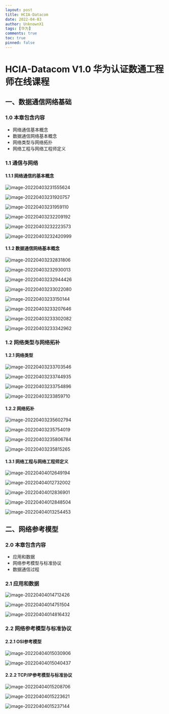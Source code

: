 ```yaml
---
layout: post
title: HCIA-Datacom
date: 2022-04-03
author: UnknownX1
tags: [华为]
comments: true
toc: true
pinned: false
---
```


# HCIA-Datacom V1.0 华为认证数通工程师在线课程



## 一、数据通信网络基础

### 1.0 本章包含内容

- 网络通信基本概念
- 数据通信网络基本概念
- 网络类型与网络拓扑
- 网络工程与网络工程师定义

### 1.1 通信与网络

#### 1.1.1 网络通信的基本概念

![image-20220403231555624](C:\Users\UnknownX\AppData\Roaming\Typora\typora-user-images\image-20220403231555624.png)

![image-20220403231920757](C:\Users\UnknownX\AppData\Roaming\Typora\typora-user-images\image-20220403231920757.png)

![image-20220403231959110](C:\Users\UnknownX\AppData\Roaming\Typora\typora-user-images\image-20220403231959110.png)

![image-20220403232209192](C:\Users\UnknownX\AppData\Roaming\Typora\typora-user-images\image-20220403232209192.png)

![image-20220403232223573](C:\Users\UnknownX\AppData\Roaming\Typora\typora-user-images\image-20220403232223573.png)

![image-20220403232420999](C:\Users\UnknownX\AppData\Roaming\Typora\typora-user-images\image-20220403232420999.png)

#### 1.1.2 数据通信网络基本概念

![image-20220403232831806](C:\Users\UnknownX\AppData\Roaming\Typora\typora-user-images\image-20220403232831806.png)

![image-20220403232930013](C:\Users\UnknownX\AppData\Roaming\Typora\typora-user-images\image-20220403232930013.png)

![image-20220403232944426](C:\Users\UnknownX\AppData\Roaming\Typora\typora-user-images\image-20220403232944426.png)

![image-20220403233022080](C:\Users\UnknownX\AppData\Roaming\Typora\typora-user-images\image-20220403233022080.png)

![image-20220403233150144](C:\Users\UnknownX\AppData\Roaming\Typora\typora-user-images\image-20220403233150144.png)

![image-20220403233207646](C:\Users\UnknownX\AppData\Roaming\Typora\typora-user-images\image-20220403233207646.png)

![image-20220403233302082](C:\Users\UnknownX\AppData\Roaming\Typora\typora-user-images\image-20220403233302082.png)

![image-20220403233342962](C:\Users\UnknownX\AppData\Roaming\Typora\typora-user-images\image-20220403233342962.png)

### 1.2 网络类型与网络拓补

#### 1.2.1 网络类型

![image-20220403233703546](C:\Users\UnknownX\AppData\Roaming\Typora\typora-user-images\image-20220403233703546.png)

![image-20220403233744935](C:\Users\UnknownX\AppData\Roaming\Typora\typora-user-images\image-20220403233744935.png)

![image-20220403233754896](C:\Users\UnknownX\AppData\Roaming\Typora\typora-user-images\image-20220403233754896.png)

![image-20220403233859710](C:\Users\UnknownX\AppData\Roaming\Typora\typora-user-images\image-20220403233859710.png)

#### 1.2.2 网络拓补

![image-20220403235602794](C:\Users\UnknownX\AppData\Roaming\Typora\typora-user-images\image-20220403235602794.png)

![image-20220403235754019](C:\Users\UnknownX\AppData\Roaming\Typora\typora-user-images\image-20220403235754019.png)

![image-20220403235806784](C:\Users\UnknownX\AppData\Roaming\Typora\typora-user-images\image-20220403235806784.png)

![image-20220403235815265](C:\Users\UnknownX\AppData\Roaming\Typora\typora-user-images\image-20220403235815265.png)

#### 1.3.1 网络工程与网络工程师定义

![image-20220404012649194](C:\Users\UnknownX\AppData\Roaming\Typora\typora-user-images\image-20220404012649194.png)

![image-20220404012732002](C:\Users\UnknownX\AppData\Roaming\Typora\typora-user-images\image-20220404012732002.png)

![image-20220404012836901](C:\Users\UnknownX\AppData\Roaming\Typora\typora-user-images\image-20220404012836901.png)

![image-20220404012848504](C:\Users\UnknownX\AppData\Roaming\Typora\typora-user-images\image-20220404012848504.png)

![image-20220404013254453](C:\Users\UnknownX\AppData\Roaming\Typora\typora-user-images\image-20220404013254453.png)



## 二、网络参考模型

### 2.0 本章包含内容

- 应用和数据
- 网络参考模型与标准协议
- 数据通信过程

### 2.1 应用和数据

![image-20220404014712426](C:\Users\UnknownX\AppData\Roaming\Typora\typora-user-images\image-20220404014712426.png)

![image-20220404014751504](C:\Users\UnknownX\AppData\Roaming\Typora\typora-user-images\image-20220404014751504.png)

![image-20220404014816432](C:\Users\UnknownX\AppData\Roaming\Typora\typora-user-images\image-20220404014816432.png)

### 2.2 网络参考模型与标准协议

#### 2.2.1 OSI参考模型

![image-20220404015030906](C:\Users\UnknownX\AppData\Roaming\Typora\typora-user-images\image-20220404015030906.png)

![image-20220404015040437](C:\Users\UnknownX\AppData\Roaming\Typora\typora-user-images\image-20220404015040437.png)

#### 2.2.2 TCP/IP参考模型与标准协议

![image-20220404015208706](C:\Users\UnknownX\AppData\Roaming\Typora\typora-user-images\image-20220404015208706.png)

![image-20220404015223621](C:\Users\UnknownX\AppData\Roaming\Typora\typora-user-images\image-20220404015223621.png)

![image-20220404015237144](C:\Users\UnknownX\AppData\Roaming\Typora\typora-user-images\image-20220404015237144.png)


